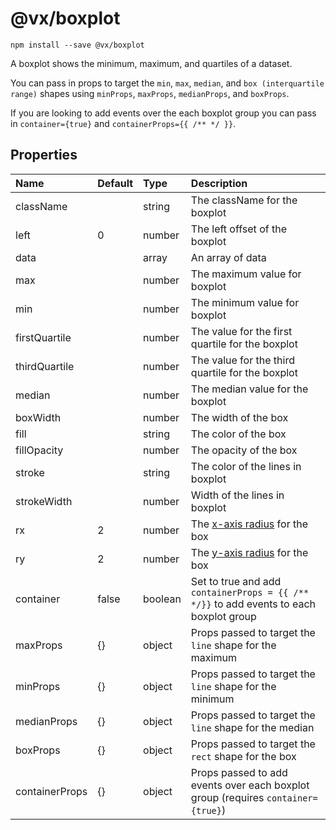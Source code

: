 # @vx/boxplot

```
npm install --save @vx/boxplot
```

A boxplot shows the minimum, maximum, and quartiles of a dataset.

You can pass in props to target the `min`, `max`, `median`, and `box (interquartile range)` shapes using `minProps`, `maxProps`, `medianProps`, and `boxProps`.

If you are looking to add events over the each boxplot group you can pass in `container={true}` and `containerProps={{ /** */ }}`.

## <BoxPlot /> Properties

| Name              |Default| Type      | Description |
|:------------------|:------|:----------|:------------------------------|
| className         |       | string    | The className for the boxplot |
| left              | 0     | number    | The left offset of the boxplot |
| data              |       | array     | An array of data |
| max               |       | number    | The maximum value for boxplot |
| min               |       | number    | The minimum value for boxplot |
| firstQuartile     |       | number    | The value for the first quartile for the boxplot |
| thirdQuartile     |       | number    | The value for the third quartile for the boxplot |
| median            |       | number    | The median value for the boxplot |
| boxWidth          |       | number    | The width of the box |
| fill              |       | string    | The color of the box |
| fillOpacity       |       | number    | The opacity of the box |
| stroke            |       | string    | The color of the lines in boxplot |
| strokeWidth       |       | number    | Width of the lines in boxplot |
| rx                | 2     | number    | The [x-axis radius](https://developer.mozilla.org/en-US/docs/Web/SVG/Attribute/rx) for the box |
| ry                | 2     | number    | The [y-axis radius](https://developer.mozilla.org/en-US/docs/Web/SVG/Attribute/ry) for the box |
| container         | false | boolean   | Set to true and add `containerProps = {{ /** */}}` to add events to each boxplot group |
| maxProps          | {}    | object    | Props passed to target the `line` shape for the maximum |
| minProps          | {}    | object    | Props passed to target the `line` shape for the minimum |
| medianProps       | {}    | object    | Props passed to target the `line` shape for the median|
| boxProps          | {}    | object    | Props passed to target the `rect` shape for the box |
| containerProps    | {}    | object    | Props passed to add events over each boxplot group (requires `container={true}`) |
